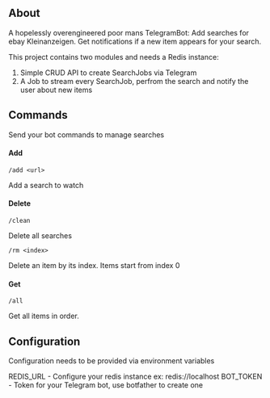 ## About

A hopelessly overengineered poor mans TelegramBot: Add searches for ebay Kleinanzeigen.
Get notifications if a new item appears for your search.

This project contains two modules and needs a Redis instance:

1. Simple CRUD API to create SearchJobs via Telegram
2. A Job to stream every SearchJob, perfrom the search and notify the user about new items


## Commands

Send your bot commands to manage searches

#### Add


`/add <url>`

Add a search to watch

#### Delete

`/clean`

Delete all searches

`/rm <index>`

Delete an item by its index. Items start from index 0

#### Get

`/all`

Get all items in order. 




## Configuration

Configuration needs to be provided via environment variables

REDIS_URL - Configure your redis instance ex: redis://localhost
BOT_TOKEN - Token for your Telegram bot, use botfather to create one


